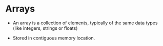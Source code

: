 # Arrays

- An array is a collection of elements, typically of the same data types (like integers, strings or floats)

- Stored in contiguous memory location.
